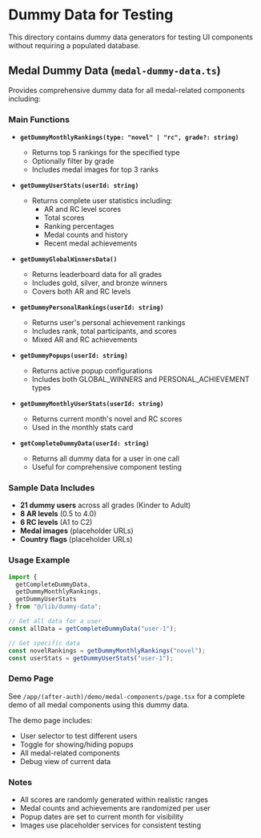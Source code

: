 # Dummy Data for Testing

This directory contains dummy data generators for testing UI components without requiring a populated database.

## Medal Dummy Data (`medal-dummy-data.ts`)

Provides comprehensive dummy data for all medal-related components including:

### Main Functions

- **`getDummyMonthlyRankings(type: "novel" | "rc", grade?: string)`**
  - Returns top 5 rankings for the specified type
  - Optionally filter by grade
  - Includes medal images for top 3 ranks

- **`getDummyUserStats(userId: string)`**
  - Returns complete user statistics including:
    - AR and RC level scores
    - Total scores
    - Ranking percentages
    - Medal counts and history
    - Recent medal achievements

- **`getDummyGlobalWinnersData()`**
  - Returns leaderboard data for all grades
  - Includes gold, silver, and bronze winners
  - Covers both AR and RC levels

- **`getDummyPersonalRankings(userId: string)`**
  - Returns user's personal achievement rankings
  - Includes rank, total participants, and scores
  - Mixed AR and RC achievements

- **`getDummyPopups(userId: string)`**
  - Returns active popup configurations
  - Includes both GLOBAL_WINNERS and PERSONAL_ACHIEVEMENT types

- **`getDummyMonthlyUserStats(userId: string)`**
  - Returns current month's novel and RC scores
  - Used in the monthly stats card

- **`getCompleteDummyData(userId: string)`**
  - Returns all dummy data for a user in one call
  - Useful for comprehensive component testing

### Sample Data Includes

- **21 dummy users** across all grades (Kinder to Adult)
- **8 AR levels** (0.5 to 4.0)
- **6 RC levels** (A1 to C2)
- **Medal images** (placeholder URLs)
- **Country flags** (placeholder URLs)

### Usage Example

```typescript
import { 
  getCompleteDummyData,
  getDummyMonthlyRankings,
  getDummyUserStats 
} from "@/lib/dummy-data";

// Get all data for a user
const allData = getCompleteDummyData("user-1");

// Get specific data
const novelRankings = getDummyMonthlyRankings("novel");
const userStats = getDummyUserStats("user-1");
```

### Demo Page

See `/app/(after-auth)/demo/medal-components/page.tsx` for a complete demo of all medal components using this dummy data.

The demo page includes:
- User selector to test different users
- Toggle for showing/hiding popups
- All medal-related components
- Debug view of current data

### Notes

- All scores are randomly generated within realistic ranges
- Medal counts and achievements are randomized per user
- Popup dates are set to current month for visibility
- Images use placeholder services for consistent testing